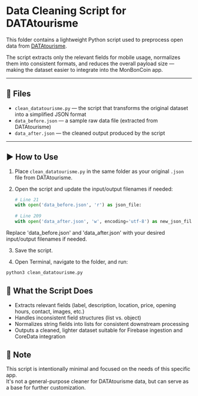 # Data Cleaning Script for DATAtourisme

This folder contains a lightweight Python script used to preprocess open data from [DATAtourisme](https://info.datatourisme.fr/).

The script extracts only the relevant fields for mobile usage, normalizes them into consistent formats, and reduces the overall payload size — making the dataset easier to integrate into the MonBonCoin app.

---

## 📁 Files

- `clean_datatourisme.py` — the script that transforms the original dataset into a simplified JSON format
- `data_before.json` — a sample raw data file (extracted from DATAtourisme)
- `data_after.json` — the cleaned output produced by the script

---

## ▶️ How to Use

1. Place `clean_datatourisme.py` in the same folder as your original `.json` file from DATAtourisme.  
2. Open the script and update the input/output filenames if needed:  

   ```python
   # Line 21  
   with open('data_before.json', 'r') as json_file:  
  
   # Line 209  
   with open('data_after.json', 'w', encoding='utf-8') as new_json_file:  

Replace 'data_before.json' and 'data_after.json' with your desired input/output filenames if needed.
  
3. Save the script.
  
4. Open Terminal, navigate to the folder, and run:  
```bash
python3 clean_datatourisme.py
```
  
## 🧹 What the Script Does

- Extracts relevant fields (label, description, location, price, opening hours, contact, images, etc.)  
- Handles inconsistent field structures (list vs. object)  
- Normalizes string fields into lists for consistent downstream processing  
- Outputs a cleaned, lighter dataset suitable for Firebase ingestion and CoreData integration  

## 📌 Note

This script is intentionally minimal and focused on the needs of this specific app.  
It's not a general-purpose cleaner for DATAtourisme data, but can serve as a base for further customization.

